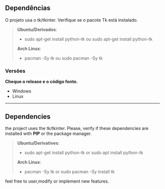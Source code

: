 
## Dependências

O projeto usa o tk/tkinter. Verifique se o pacote Tk está instalado.

> **Ubuntu/Derivados**:
> * sudo apt-get install python-tk ou sudo apt-get install python-tk
> 
> **Arch Linux**:
> * pacman -Sy tk ou sudo pacman -Sy tk

### Versões

**Cheque o release e o código fonte.**

* Windows
* Linux

_____________________________________________________________________________________________________________
## Dependencies

the project uses the tk/tkinter. Please, verify if these dependencies are installed with **PIP** or the package manager.

> **Ubuntu/Derivatives**:
> * sudo apt-get install python-tk or sudo apt install python-tk
> 
> **Arch Linux**:
> * pacman -Sy tk or sudo pacman -Sy install tk

feel free to user,modify or implement new features.
